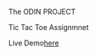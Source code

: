 The ODIN PROJECT

Tic Tac Toe Assignmnet

Live Demo[here](https://catanman-eng.github.io/tic-tac-toe/)